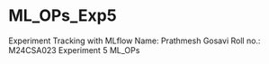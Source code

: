 # ML_OPs_Exp5
Experiment Tracking with MLflow
Name: Prathmesh Gosavi
Roll no.: M24CSA023
Experiment 5 ML_OPs 
